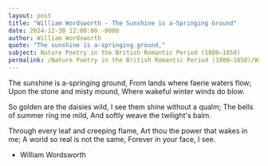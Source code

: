 ```yaml
---
layout: post
title: "William Wordsworth - The Sunshine is a-Springing Ground"
date: 2024-12-30 12:00:00 -0000
author: William Wordsworth
quote: "The sunshine is a-springing ground,"
subject: Nature Poetry in the British Romantic Period (1800–1850)
permalink: /Nature Poetry in the British Romantic Period (1800–1850)/William Wordsworth/William Wordsworth - The Sunshine is a-Springing Ground
---
```


The sunshine is a-springing ground,
From lands where faerie waters flow;
Upon the stone and misty mound,
Where wakeful winter winds do blow.

So golden are the daisies wild,
I see them shine without a qualm;
The bells of summer ring me mild,
And softly weave the twilight's balm.

Through every leaf and creeping flame,
Art thou the power that wakes in me;
A world so real is not the same,
Forever in your face, I see.

- William Wordsworth
